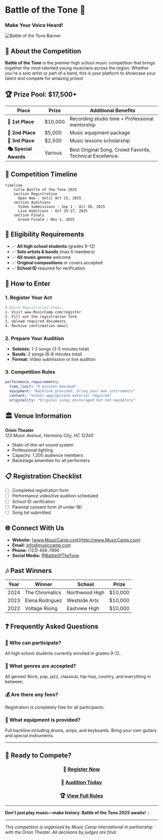 
# Battle of the Tone 🎵
### **Make Your Voice Heard!**

![Battle of the Tone Banner](https://via.placeholder.com/1200x400?text=Battle+of+the+Tone+-+High+School+Music+Competition)

## 🎸 About the Competition
**Battle of the Tone** is the premier high school music competition that brings together the most talented young musicians across the region. Whether you're a solo artist or part of a band, this is your platform to showcase your talent and compete for amazing prizes!

## 🏆 Prize Pool: $17,500+
| Place | Prize | Additional Benefits |
|-------|-------|-------------------|
| **🥇 1st Place** | $10,000 | Recording studio time + Professional mentorship |
| **🥈 2nd Place** | $5,000 | Music equipment package |
| **🥉 3rd Place** | $2,500 | Music lessons scholarship |
| **🎭 Special Awards** | Various | Best Original Song, Crowd Favorite, Technical Excellence |

## 📅 Competition Timeline
```mermaid
timeline
    title Battle of the Tone 2025
    section Registration
      Open Now : Until Oct 15, 2025
    section Auditions
      Video Submissions : Sep 1 - Oct 20, 2025
      Live Auditions : Oct 25-27, 2025
    section Finals
      Grand Finale : Nov 1, 2025
```

## 🎵 Eligibility Requirements
- ✅ **All high school students** (grades 9-12)
- ✅ **Solo artists & bands** (max 6 members)
- ✅ **All music genres** welcome
- ✅ **Original compositions** or covers accepted
- ✅ **School ID** required for verification

## 🚀 How to Enter

### 1. Register Your Act
```bash
# Quick Registration Steps:
1. Visit www.MusicCamp.com/register
2. Fill out the registration form
3. Upload required documents
4. Receive confirmation email
```

### 2. Prepare Your Audition
- **Soloists:** 1-2 songs (3-5 minutes total)
- **Bands:** 2 songs (6-8 minutes total)
- **Format:** Video submission or live audition

### 3. Competition Rules
```yaml
performance_requirements:
  time_limit: "8 minutes maximum"
  equipment: "Backline provided, bring your own instruments"
  content: "School-appropriate material required"
  originality: "Original songs encouraged but not mandatory"
```

## 🏛️ Venue Information
**Orion Theater**  
*123 Music Avenue, Harmony City, HC 12345*

- State-of-the-art sound system
- Professional lighting
- Capacity: 1,200 audience members
- Backstage amenities for all performers

## 📋 Registration Checklist
- [ ] Completed registration form
- [ ] Performance video/live audition scheduled
- [ ] School ID verification
- [ ] Parental consent form (if under 18)
- [ ] Song list submitted

## 🌐 Connect With Us
- **Website:** [www.MusicCamp.com](http://www.MusicCamp.com)
- **Email:** info@musiccamp.com
- **Phone:** (123) 456-7890
- **Social Media:** [@BattleOfTheTone](https://instagram.com/BattleOfTheTone)

## 🎶 Past Winners
| Year | Winner | School | Prize |
|------|--------|--------|-------|
| 2024 | The Chromatics | Northwood High | $10,000 |
| 2023 | Elena Rodriguez | Westside Arts | $10,000 |
| 2022 | Voltage Rising | Eastview High | $10,000 |

## ❓ Frequently Asked Questions

### 🤔 Who can participate?
All high school students currently enrolled in grades 9-12.

### 🎵 What genres are accepted?
All genres! Rock, pop, jazz, classical, hip-hop, country, and everything in between.

### 💰 Are there any fees?
Registration is completely free for all participants.

### 🎤 What equipment is provided?
Full backline including drums, amps, and keyboards. Bring your own guitars and special instruments.

---

## 📢 Ready to Compete?

<div align="center">

### **🎸 [Register Now](http://www.MusicCamp.com/register)**
### **🎤 [Audition Today](http://www.MusicCamp.com/auditions)**
### **🏆 [View Full Rules](http://www.MusicCamp.com/rules)**

</div>

---

**Don't just play music—make history. Battle of the Tone 2025 awaits!** 🎶

---
*This competition is organized by Music Camp International in partnership with the Orion Theater. All decisions by judges are final.*

